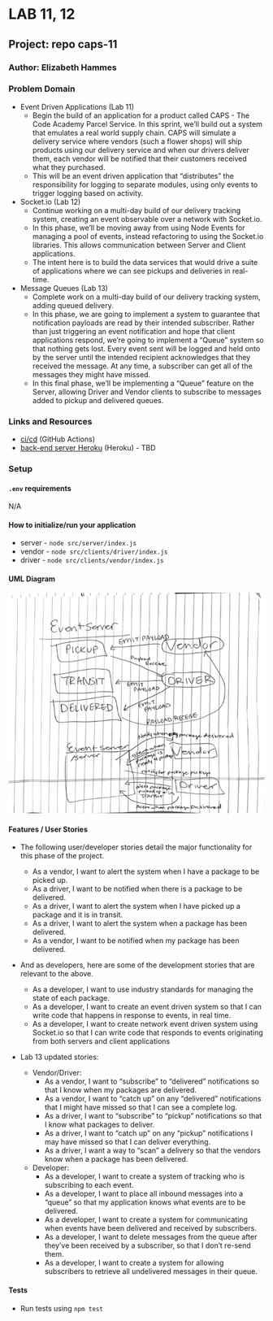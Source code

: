# LAB 11, 12

## Project: repo caps-11

### Author: Elizabeth Hammes

### Problem Domain

* Event Driven Applications (Lab 11)
  * Begin the build of an application for a product called CAPS - The Code Academy Parcel Service. In this sprint, we’ll build out a system that emulates a real world supply chain. CAPS will simulate a delivery service where vendors (such a flower shops) will ship products using our delivery service and when our drivers deliver them, each vendor will be notified that their customers received what they purchased.
  * This will be an event driven application that “distributes” the responsibility for logging to separate modules, using only events to trigger logging based on activity.
* Socket.io (Lab 12)
  * Continue working on a multi-day build of our delivery tracking system, creating an event observable over a network with Socket.io.
  * In this phase, we’ll be moving away from using Node Events for managing a pool of events, instead refactoring to using the Socket.io libraries. This allows communication between Server and Client applications.
  * The intent here is to build the data services that would drive a suite of applications where we can see pickups and deliveries in real-time.
* Message Queues (Lab 13)
  * Complete work on a multi-day build of our delivery tracking system, adding queued delivery.
  * In this phase, we are going to implement a system to guarantee that notification payloads are read by their intended subscriber. Rather than just triggering an event notification and hope that client applications respond, we’re going to implement a “Queue” system so that nothing gets lost. Every event sent will be logged and held onto by the server until the intended recipient acknowledges that they received the message. At any time, a subscriber can get all of the messages they might have missed.
  * In this final phase, we’ll be implementing a “Queue” feature on the Server, allowing Driver and Vendor clients to subscribe to messages added to pickup and delivered queues.

### Links and Resources

* [ci/cd](https://github.com/ehammes/caps-11/actions) (GitHub Actions)
* [back-end server Heroku]() (Heroku) - TBD

### Setup

#### `.env` requirements

N/A

#### How to initialize/run your application

* server - `node src/server/index.js`
* vendor - `node src/clients/driver/index.js`
* driver - `node src/clients/vendor/index.js`

#### UML Diagram

![caps uml](./src/img/lab12_uml.jpg)

#### Features / User Stories

* The following user/developer stories detail the major functionality for this phase of the project.
  * As a vendor, I want to alert the system when I have a package to be picked up.
  * As a driver, I want to be notified when there is a package to be delivered.
  * As a driver, I want to alert the system when I have picked up a package and it is in transit.
  * As a driver, I want to alert the system when a package has been delivered.
  * As a vendor, I want to be notified when my package has been delivered.

* And as developers, here are some of the development stories that are relevant to the above.
  * As a developer, I want to use industry standards for managing the state of each package.
  * As a developer, I want to create an event driven system so that I can write code that happens in response to events, in real time.
  * As a developer, I want to create network event driven system using Socket.io so that I can write code that responds to events originating from both servers and client applications
* Lab 13 updated stories:
  * Vendor/Driver:
    * As a vendor, I want to “subscribe” to “delivered” notifications so that I know when my packages are delivered.
    * As a vendor, I want to “catch up” on any “delivered” notifications that I might have missed so that I can see a complete log.
    * As a driver, I want to “subscribe” to “pickup” notifications so that I know what packages to deliver.
    * As a driver, I want to “catch up” on any “pickup” notifications I may have missed so that I can deliver everything.
    * As a driver, I want a way to “scan” a delivery so that the vendors know when a package has been delivered.
  * Developer:
    * As a developer, I want to create a system of tracking who is subscribing to each event.
    * As a developer, I want to place all inbound messages into a “queue” so that my application knows what events are to be delivered.
    * As a developer, I want to create a system for communicating when events have been delivered and received by subscribers.
    * As a developer, I want to delete messages from the queue after they’ve been received by a subscriber, so that I don’t re-send them.
    * As a developer, I want to create a system for allowing subscribers to retrieve all undelivered messages in their queue.

#### Tests

* Run tests using `npm test`
